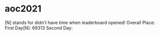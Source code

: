 # aoc2021
[N] stands for didn't have time when leaderboard opened! Overall Place:
First Day[N]: 69313
Second Day:


